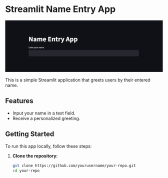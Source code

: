 # Streamlit Name Entry App

![Alt Text](https://raw.githubusercontent.com/pintopaulopt/tkinter-name-entry-app/main/Screenshot%202024-07-23%20at%2014.52.14.png)


This is a simple Streamlit application that greets users by their entered name. 

## Features

- Input your name in a text field.
- Receive a personalized greeting.

## Getting Started

To run this app locally, follow these steps:

1. **Clone the repository:**
   ```bash
   git clone https://github.com/yourusername/your-repo.git
   cd your-repo
